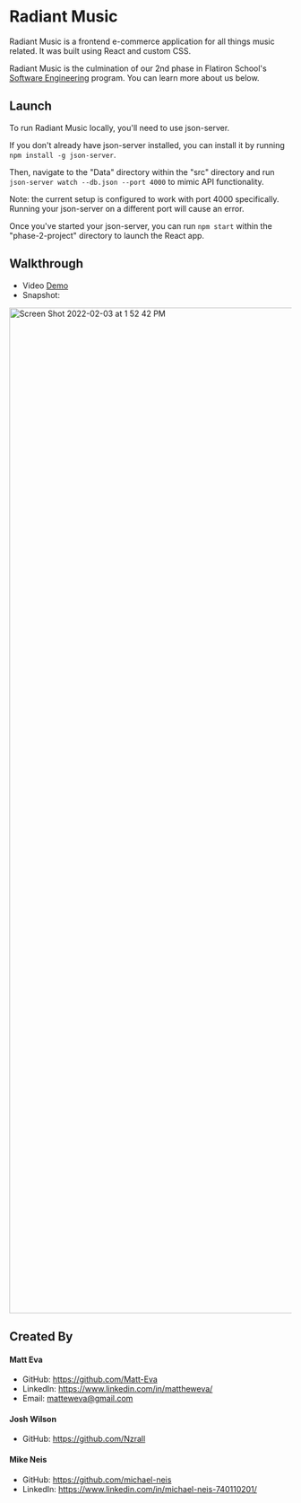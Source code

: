 # Radiant Music

Radiant Music is a frontend e-commerce application for all things music related. It was built using React and custom CSS.

Radiant Music is the culmination of our 2nd phase in Flatiron School's <a href="https://flatironschool.com/courses/coding-bootcamp/">Software Engineering</a> program. You can learn more about us below.

## Launch

To run Radiant Music locally, you'll need to use json-server.

If you don't already have json-server installed, you can install it by running `npm install -g json-server`.

Then, navigate to the "Data" directory within the "src" directory and run `json-server watch --db.json --port 4000` to mimic API functionality.

Note: the current setup is configured to work with port 4000 specifically. Running your json-server on a different port will cause an error.

Once you've started your json-server, you can run `npm start` within the "phase-2-project" directory to launch the React app.

## Walkthrough

- Video <a href="https://youtu.be/qUpGhcOS96Q">Demo</a>
- Snapshot:

<img width="1792" alt="Screen Shot 2022-02-03 at 1 52 42 PM" src="https://user-images.githubusercontent.com/89106805/152435395-1266a087-e15a-407e-96f5-a1f90165199f.png">

## Created By

#### Matt Eva 
- GitHub: https://github.com/Matt-Eva
- LinkedIn: https://www.linkedin.com/in/mattheweva/
- Email: matteweva@gmail.com

#### Josh Wilson
- GitHub: https://github.com/Nzrall

#### Mike Neis
- GitHub: https://github.com/michael-neis
- LinkedIn: https://www.linkedin.com/in/michael-neis-740110201/
